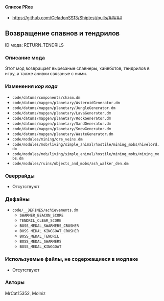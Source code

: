 
#### Список PRов

- https://github.com/CeladonSS13/Shiptest/pulls/#####
<!--
  Ссылки на PRы, связанные с модом:
  - Создание
  - Большие изменения
-->

<!-- Название мода. Не важно на русском или на английском. -->
## Возвращение спавнов и тендрилов

ID мода: RETURN_TENDRILS
<!--
  Название модпака прописными буквами, СОЕДИНЁННЫМИ_ПОДЧЁРКИВАНИЕМ,
  которое ты будешь использовать для обозначения файлов.
  При запуске скрипта выставляется автоматически.
-->

### Описание мода

Этот мод возвращает вырезаные спавнеры, хайвботов, тендрилов в игру, а также ачивки связаные с ними.
<!--
  Что он делает, что добавляет: что, куда, зачем и почему - всё здесь.
  А также любая полезная информация.
-->

### Изменения *кор кода*

- `code/datums/components/chasm.dm`
- `code/datums/mapgen/planetary/AsteroidGenerator.dm`
- `code/datums/mapgen/planetary/JungleGenerator.dm`
- `code/datums/mapgen/planetary/LavaGenerator.dm`
- `code/datums/mapgen/planetary/RockGenerator.dm`
- `code/datums/mapgen/planetary/SandGenerator.dm`
- `code/datums/mapgen/planetary/SnowGenerator.dm`
- `code/datums/mapgen/planetary/WasteGenerator.dm`
- `code/modules/mining/ore_veins.dm`
- `code/modules/mob/living/simple_animal/hostile/mining_mobs/hivelord.dm`
- `code/modules/mob/living/simple_animal/hostile/mining_mobs/mining_mobs.dm`
- `code/modules/ruins/objects_and_mobs/ash_walker_den.dm`

<!--
  Если вы редактировали какие-либо процедуры или переменные в кор коде,
  они должны быть указаны здесь.
  Нужно указать и файл, и процедуры/переменные.

  Изменений нет - напиши "Отсутствуют"
  Примеры: `code/modules/mob/living.dm`: `proc/overriden_proc`, `var/overriden_var`
-->

### Оверрайды

- Отсутствуют
<!--
  Если ты добавлял новый модульный оверрайд, его нужно указать здесь.
  Здесь указываются оверрайды в твоём моде и папке `_master_files`

  Изменений нет - напиши "Отсутствуют"
  Примеры: 
  - `mods/_master_files/sound/my_cool_sound.ogg`
  - `mods/_master_files/code/my_modular_override.dm`: `proc/overriden_proc`, `var/overriden_var`
-->

### Дефайны

- `code/__DEFINES/achievements.dm`
  - `SWARMER_BEACON_SCORE`
  - `TENDRIL_CLEAR_SCORE`
  - `BOSS_MEDAL_SWARMERS_CRUSHER`
  - `BOSS_MEDAL_KINGGOAT_CRUSHER`
  - `BOSS_MEDAL_TENDRIL`
  - `BOSS_MEDAL_SWARMERS`
  - `BOSS_MEDAL_KINGGOAT`

<!--
  Если требовалось добавить какие-либо дефайны, укажи файлы,
  в которые ты их добавил, а также перечисли имена.
  И то же самое, если ты используешь дефайны, определённые другим модом.

  Не используешь - напиши "Отсутствуют"
  Примеры: `code/__defines/~mod_celadon/return_tendrils.dm`: `RETURN_TENDRILS_SPEED_MULTIPLIER`, `RETURN_TENDRILS_SPEED_BASE`
-->

### Используемые файлы, не содержащиеся в модпаке

- Отсутствуют
<!--
  Будь то немодульный файл или модульный файл, который не содержится в папке,
  принадлежащей этому конкретному моду, он должен быть упомянут здесь.
  Хорошими примерами являются иконки или звуки, которые используются одновременно
  несколькими модулями, или что-либо подобное.
  Примеры: `mods/_master_files/icons/obj/alien.dmi`
-->

### Авторы

MrCat15352, Molniz
<!--
  Здесь находится твой никнейм
  Если работал совместно - никнеймы тех, кто помогал.
  В случае порта чего-либо должна быть ссылка на источник.
-->
